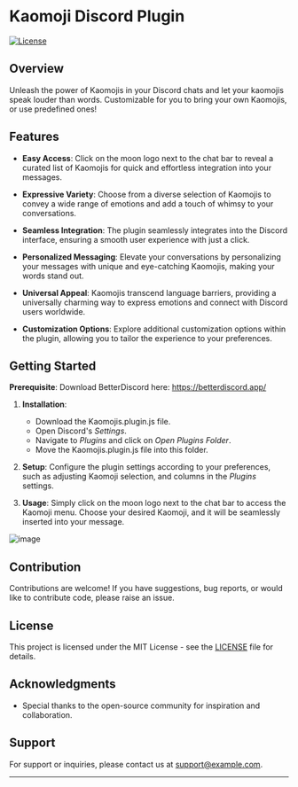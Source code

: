 # Kaomoji Discord Plugin

[![License](https://img.shields.io/badge/license-MIT-blue.svg)](https://opensource.org/licenses/MIT)

## Overview

Unleash the power of Kaomojis in your Discord chats and let your kaomojis speak louder than words.  Customizable for you to bring your own Kaomojis, or use predefined ones!

## Features

- **Easy Access**: Click on the moon logo next to the chat bar to reveal a curated list of Kaomojis for quick and effortless integration into your messages.

- **Expressive Variety**: Choose from a diverse selection of Kaomojis to convey a wide range of emotions and add a touch of whimsy to your conversations.

- **Seamless Integration**: The plugin seamlessly integrates into the Discord interface, ensuring a smooth user experience with just a click.

- **Personalized Messaging**: Elevate your conversations by personalizing your messages with unique and eye-catching Kaomojis, making your words stand out.

- **Universal Appeal**: Kaomojis transcend language barriers, providing a universally charming way to express emotions and connect with Discord users worldwide.

- **Customization Options**: Explore additional customization options within the plugin, allowing you to tailor the experience to your preferences.

## Getting Started

**Prerequisite**: Download BetterDiscord here: https://betterdiscord.app/

1. **Installation**:
   -  Download the Kaomojis.plugin.js file.
   -  Open Discord's _Settings_.
   -  Navigate to _Plugins_ and click on _Open Plugins Folder_.
   -  Move the Kaomojis.plugin.js file into this folder.
2. **Setup**: Configure the plugin settings according to your preferences, such as adjusting Kaomoji selection, and columns in the _Plugins_ settings.

3. **Usage**: Simply click on the moon logo next to the chat bar to access the Kaomoji menu. Choose your desired Kaomoji, and it will be seamlessly inserted into your message.

![image](https://github.com/kotooriiii/kaomoji/assets/8682236/e16b016b-1391-4d3a-a4d2-28c8e3dafaa0)

## Contribution

Contributions are welcome! If you have suggestions, bug reports, or would like to contribute code, please raise an issue.

## License

This project is licensed under the MIT License - see the [LICENSE](LICENSE) file for details.

## Acknowledgments

- Special thanks to the open-source community for inspiration and collaboration.

## Support

For support or inquiries, please contact us at [support@example.com](mailto:support@example.com).

---
